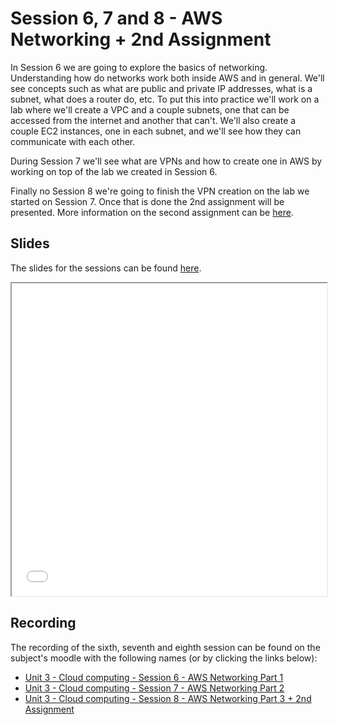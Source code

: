 # Session 6, 7 and 8 - AWS Networking + 2nd Assignment

In Session 6 we are going to explore the basics of networking. Understanding how do networks work both inside AWS and in general. We'll see concepts such as what are public and private IP addresses, what is a subnet, what does a router do, etc. To put this into practice we'll work on a lab where we'll create a VPC and a couple subnets, one that can be accessed from the internet and another that can't. We'll also create a couple EC2 instances, one in each subnet, and we'll see how they can communicate with each other.

During Session 7 we'll see what are VPNs and how to create one in AWS by working on top of the lab we created in Session 6.

Finally no Session 8 we're going to finish the VPN creation on the lab we started on Session 7. Once that is done the 2nd assignment will be presented. More information on the second assignment can be [here](./hol2.md).

## Slides

The slides for the sessions can be found [here](./slides/Session%206%20&%207%20-%20AWS%20Networking%20(v2).pdf).

<iframe src="./slides/Session%206%20&%207%20-%20AWS%20Networking%20(v2).pdf" width="100%" height="500px">
</iframe>

## Recording

The recording of the sixth, seventh and eighth session can be found on the subject's moodle with the following names (or by clicking the links below):

- [Unit 3 - Cloud computing - Session 6 - AWS Networking Part 1](https://rovira.sharepoint.com/sites/A_2024-25_104260/_layouts/15/stream.aspx?id=%2Fsites%2FA%5F2024%2D25%5F104260%2FDocumentos%20compartidos%2FGeneral%2FRecordings%2FUnit%203%20%2D%20Cloud%20computing%20%2D%20Session%206%20%2D%20AWS%20Networking%20Part%201%2D20250326%5F140208%2DMeeting%20Recording%2Emp4&referrer=StreamWebApp%2EWeb&referrerScenario=AddressBarCopied%2Eview%2Edd90ea3b%2D4e7b%2D4935%2D9620%2D881c2050fcf0)
- [Unit 3 - Cloud computing - Session 7 - AWS Networking Part 2](https://rovira.sharepoint.com/sites/A_2024-25_104260/_layouts/15/stream.aspx?id=/sites/A_2024-25_104260/Documentos%20compartidos/General/Recordings/Unit%203%20-%20Cloud%20computing%20-%20Session%206%20-%20AWS%20Networking%20Part%202-20250402_140623-Meeting%20Recording.mp4)
- [Unit 3 - Cloud computing - Session 8 - AWS Networking Part 3 + 2nd Assignment](https://rovira.sharepoint.com/sites/A_2024-25_104260/_layouts/15/stream.aspx?id=/sites/A_2024-25_104260/Documentos%20compartidos/General/Recordings/Unit%203%20-%20Cloud%20computing%20-%20Session%208%20-%20AWS%20Networking%20Part%203%20+%202nd%20Assignment-20250409_140623-Meeting%20Recording.mp4)
